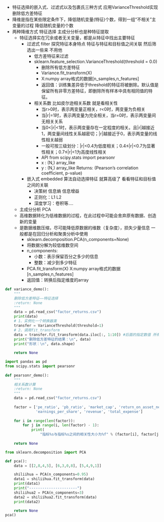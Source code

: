 - 特征选择的嵌入式、过滤式以及包裹氏三种方式 应用VarianceThreshold实现删除低方差特征
- 降维是指在某些限定条件下，降低随机变量(特征)个数，得到一组“不相关”主变量的过程  降低随机变量的个数
- 两种降维方式  特征选择 主成分分析也是种特征提取
	- 特征选择实在冗余或者无关变量，都是从特征中找出主要特征
		- 过滤式 filter   探究特征本身特点  特征与特征和目标值之间关联  然后筛选出一些来  不用他  
			- 低方差特征来过滤 
			- sklearn.feature_selection.VarianceThreshold(threshold = 0.0)
				- 删除所有低方差特征
				- Variance.fit_transform(X)
                - X:numpy array格式的数据[n_samples,n_features]
				- 返回值：训练集差异低于threshold的特征将被删除。默认值是保留所有非零方差特征，即删除所有样本中具有相同值的特征。
			- 相关系数  比如皮尔逊相关系数 就是看相关性
				- 当r>0时，表示两变量正相关，r<0时，两变量为负相关
				- 当|r|=1时，表示两变量为完全相关，当r=0时，表示两变量间无相关关系
  				- 当0<|r|<1时，表示两变量存在一定程度的相关。且|r|越接近1，两变量间线性关系越密切；|r|越接近于0，表示两变量的线性相关越弱
				- 一般可按三级划分：|r|<0.4为低度相关；0.4≤|r|<0.7为显著性相关；0.7≤|r|<1为高度线性相关
				-  API from scipy.stats import pearsonr
				- x : (N,) array_like
				- y : (N,) array_like Returns: (Pearson’s correlation coefficient, p-value)
		- 嵌入式  embedded 算法自动选择特征 就算高级了  看看特征和目标值之间的关联
			- 决策树 信息熵  信息增益
			- 正则化：L1  L2
			- 深度学习：卷积等.... 
	- 主成分分析 PCA  
	- 高维数据转化为低维数据的过程，在此过程中可能会舍弃原有数据、创造新的变量
	- 是数据维数压缩，尽可能降低原数据的维数（复杂度），损失少量信息  一般都是在回归分析和聚类分析中使用
		- sklearn.decomposition.PCA(n_components=None)
		- 将数据分解为较低维数空间
		- n_components:
			- 小数：表示保留百分之多少的信息
			- 整数：减少到多少特征
		- PCA.fit_transform(X) X:numpy array格式的数据[n_samples,n_features]
		- 返回值：转换后指定维度的array





```python
def variance_demo():
    """
    删除低方差特征——特征选择
    :return: None
    """
    data = pd.read_csv("factor_returns.csv")
    print(data)
    # 1、实例化一个转换器类
    transfer = VarianceThreshold(threshold=1)
    # 2、调用fit_transform
    data = transfer.fit_transform(data.iloc[:, 1:10]) #后面的指定数值 所有的行  (1,10]的区间的值
    print("删除低方差特征的结果：\n", data)
    print("形状：\n", data.shape)
 
    return None

```

```python
import pandas as pd
from scipy.stats import pearsonr
 
def pearsonr_demo():
    """
    相关系数计算
    :return: None
    """
    data = pd.read_csv("factor_returns.csv")
 
    factor = ['pe_ratio', 'pb_ratio', 'market_cap', 'return_on_asset_net_profit', 'du_return_on_equity', 'ev',
              'earnings_per_share', 'revenue', 'total_expense']
 
    for i in range(len(factor)):
        for j in range(i, len(factor) - 1):
            print(
                "指标%s与指标%s之间的相关性大小为%f" % (factor[i], factor[j + 1], pearsonr(data[factor[i]], data[factor[j + 1]])[0]))
 
    return None
```

```python
from sklearn.decomposition import PCA

def pca():
    data = [[2,8,4,5], [6,3,0,8], [5,4,9,1]]

    shiliihua = PCA(n_components=0.95)
    data1 = shiliihua.fit_transform(data)
    print(data1)
    print("----------------------")
    shiliihua2 = PCA(n_components=3)
    data2 = shiliihua2.fit_transform(data)
    print(data2)

    return None
pca()
```



